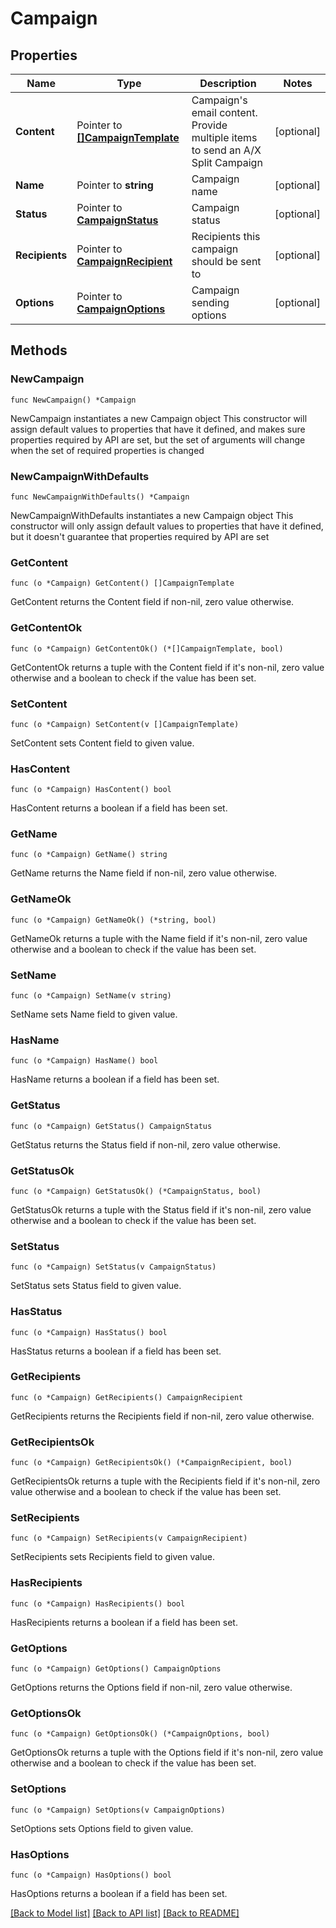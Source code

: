 # Campaign

## Properties

Name | Type | Description | Notes
------------ | ------------- | ------------- | -------------
**Content** | Pointer to [**[]CampaignTemplate**](CampaignTemplate.md) | Campaign&#39;s email content. Provide multiple items to send an A/X Split Campaign | [optional] 
**Name** | Pointer to **string** | Campaign name | [optional] 
**Status** | Pointer to [**CampaignStatus**](CampaignStatus.md) | Campaign status | [optional] 
**Recipients** | Pointer to [**CampaignRecipient**](CampaignRecipient.md) | Recipients this campaign should be sent to | [optional] 
**Options** | Pointer to [**CampaignOptions**](CampaignOptions.md) | Campaign sending options | [optional] 

## Methods

### NewCampaign

`func NewCampaign() *Campaign`

NewCampaign instantiates a new Campaign object
This constructor will assign default values to properties that have it defined,
and makes sure properties required by API are set, but the set of arguments
will change when the set of required properties is changed

### NewCampaignWithDefaults

`func NewCampaignWithDefaults() *Campaign`

NewCampaignWithDefaults instantiates a new Campaign object
This constructor will only assign default values to properties that have it defined,
but it doesn't guarantee that properties required by API are set

### GetContent

`func (o *Campaign) GetContent() []CampaignTemplate`

GetContent returns the Content field if non-nil, zero value otherwise.

### GetContentOk

`func (o *Campaign) GetContentOk() (*[]CampaignTemplate, bool)`

GetContentOk returns a tuple with the Content field if it's non-nil, zero value otherwise
and a boolean to check if the value has been set.

### SetContent

`func (o *Campaign) SetContent(v []CampaignTemplate)`

SetContent sets Content field to given value.

### HasContent

`func (o *Campaign) HasContent() bool`

HasContent returns a boolean if a field has been set.

### GetName

`func (o *Campaign) GetName() string`

GetName returns the Name field if non-nil, zero value otherwise.

### GetNameOk

`func (o *Campaign) GetNameOk() (*string, bool)`

GetNameOk returns a tuple with the Name field if it's non-nil, zero value otherwise
and a boolean to check if the value has been set.

### SetName

`func (o *Campaign) SetName(v string)`

SetName sets Name field to given value.

### HasName

`func (o *Campaign) HasName() bool`

HasName returns a boolean if a field has been set.

### GetStatus

`func (o *Campaign) GetStatus() CampaignStatus`

GetStatus returns the Status field if non-nil, zero value otherwise.

### GetStatusOk

`func (o *Campaign) GetStatusOk() (*CampaignStatus, bool)`

GetStatusOk returns a tuple with the Status field if it's non-nil, zero value otherwise
and a boolean to check if the value has been set.

### SetStatus

`func (o *Campaign) SetStatus(v CampaignStatus)`

SetStatus sets Status field to given value.

### HasStatus

`func (o *Campaign) HasStatus() bool`

HasStatus returns a boolean if a field has been set.

### GetRecipients

`func (o *Campaign) GetRecipients() CampaignRecipient`

GetRecipients returns the Recipients field if non-nil, zero value otherwise.

### GetRecipientsOk

`func (o *Campaign) GetRecipientsOk() (*CampaignRecipient, bool)`

GetRecipientsOk returns a tuple with the Recipients field if it's non-nil, zero value otherwise
and a boolean to check if the value has been set.

### SetRecipients

`func (o *Campaign) SetRecipients(v CampaignRecipient)`

SetRecipients sets Recipients field to given value.

### HasRecipients

`func (o *Campaign) HasRecipients() bool`

HasRecipients returns a boolean if a field has been set.

### GetOptions

`func (o *Campaign) GetOptions() CampaignOptions`

GetOptions returns the Options field if non-nil, zero value otherwise.

### GetOptionsOk

`func (o *Campaign) GetOptionsOk() (*CampaignOptions, bool)`

GetOptionsOk returns a tuple with the Options field if it's non-nil, zero value otherwise
and a boolean to check if the value has been set.

### SetOptions

`func (o *Campaign) SetOptions(v CampaignOptions)`

SetOptions sets Options field to given value.

### HasOptions

`func (o *Campaign) HasOptions() bool`

HasOptions returns a boolean if a field has been set.


[[Back to Model list]](../README.md#documentation-for-models) [[Back to API list]](../README.md#documentation-for-api-endpoints) [[Back to README]](../README.md)


